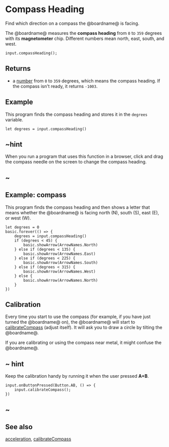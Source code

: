 # Compass Heading

Find which direction on a compass the @boardname@ is facing.

The @boardname@ measures the **compass heading** from `0` to `359` degrees with its **magnetometer** chip. Different numbers mean north, east, south, and west.

```sig
input.compassHeading();
```

## Returns

* a [number](/types/number) from `0` to `359` degrees, which means the compass heading. If the compass isn't ready, it returns `-1003`.

## Example

This program finds the compass heading and stores it in the `degrees` variable.

```blocks
let degrees = input.compassHeading()
```

## ~hint

When you run a program that uses this function in a browser, click and drag the compass needle on the screen to change the compass heading.

## ~

## Example: compass

This program finds the compass heading and then shows a letter that means whether the @boardname@ is facing north (N), south (S), east (E), or west (W).

```blocks
let degrees = 0
basic.forever(() => {
    degrees = input.compassHeading()
    if (degrees < 45) {
        basic.showArrow(ArrowNames.North)
    } else if (degrees < 135) {
        basic.showArrow(ArrowNames.East)
    } else if (degrees < 225) {
        basic.showArrow(ArrowNames.South)
    } else if (degrees < 315) {
        basic.showArrow(ArrowNames.West)
    } else {
        basic.showArrow(ArrowNames.North)
    }
})
```

## Calibration

Every time you start to use the compass (for example, if you have just turned the @boardname@ on), the @boardname@ will start to [calibrateCompass](/reference/input/calibrate-compass) (adjust itself). It will ask you to draw a circle by tilting the @boardname@.

If you are calibrating or using the compass near metal, it might confuse the @boardname@.

## ~ hint

Keep the calibration handy by running it when the user pressed **A+B**.

```block
input.onButtonPressed(Button.AB, () => {
    input.calibrateCompass();
})
```

## ~

## See also

[acceleration](/reference/input/acceleration), [calibrateCompass](/reference/input/calibrate-compass)